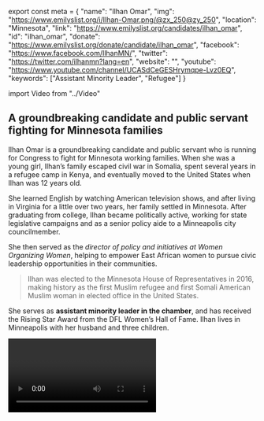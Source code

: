 export const meta = {
  "name": "Ilhan Omar",
  "img": "https://www.emilyslist.org/i/Ilhan-Omar.png/@zx_250@zy_250",
  "location": "Minnesota",
  "link": "https://www.emilyslist.org/candidates/ilhan_omar",
  "id": "ilhan_omar",
  "donate": "https://www.emilyslist.org/donate/candidate/ilhan_omar",
  "facebook": "https://www.facebook.com/IlhanMN/",
  "twitter": "https://twitter.com/ilhanmn?lang=en",
  "website": "",
  "youtube": "https://www.youtube.com/channel/UCASdCeGESHrymqpe-Lvz0EQ",
  "keywords": ["Assistant Minority Leader", "Refugee"]
}

import Video from "../Video"

## A groundbreaking candidate and public servant fighting for Minnesota families

Ilhan Omar is a groundbreaking candidate and public servant who is running for Congress to fight for Minnesota working families. When she was a young girl, Ilhan’s family escaped civil war in Somalia, spent several years in a refugee camp in Kenya, and eventually moved to the United States when Ilhan was 12 years old.

She learned English by watching American television shows, and after living in Virginia for a little over two years, her family settled in Minnesota. After graduating from college, Ilhan became politically active, working for state legislative campaigns and as a senior policy aide to a Minneapolis city councilmember.

She then served as the _director of policy and initiatives at Women Organizing Women_, helping to empower East African women to pursue civic leadership opportunities in their communities.

> Ilhan was elected to the Minnesota House of Representatives in 2016, making history as the first Muslim refugee and first Somali American Muslim woman in elected office in the United States.

She serves as **assistant minority leader in the chamber**, and has received the Rising Star Award from the DFL Women’s Hall of Fame. Ilhan lives in Minneapolis with her husband and three children.

<Video id="ejVgj1BaWE0" />

## A champion for equality and opportunity

Ilhan is a champion for her community and believes everyone should have an equal opportunity to succeed. In the state House, she has been an advocate for policies that help working families, such as paid sick leave and increased funding for public schools, and has authored legislation to protect residential renters’ rights. In Congress, she will continue fighting to expand economic opportunity for Minnesotans. “We must build a democratic economy that works for all of us, not just the wealthy few,” she has said. Ilhan wants to reduce the economic burdens that working families face, and will work to make health care, housing, and higher education more affordable and accessible. “I have proven myself to be someone who shows up, takes on the hard fight and delivers, and I am ready to do that for the people of the 5th Congressional District and the people of our state,” she has said.

## A must-win open seat

Ilhan is running for Minnesota’s 5th Congressional District, a seat that we must fight to keep in Democratic hands. Ilhan’s grassroots campaign has received strong support locally and nationally, as she seeks to make history as one of the first Muslim women elected to Congress. This district is one that Democrats must win to take back the House. “I know what it feels like to be a young family looking for opportunity in the United States,” she has said, “I am excited to go and be a voice for the voiceless at the Capitol.” EMILY’s List is proud to be supporting this groundbreaking champion for Minnesotans.
